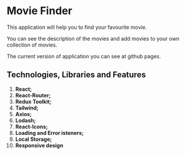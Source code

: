 # Movie Finder

This application will help you to find your favourite movie. 

You can see the description of the movies and add movies to your own collection of movies. 

The current version of application you can see at github pages.

## Technologies, Libraries and Features

1. **React;**
2. **React-Router;**
3. **Redux Toolkit;**
4. **Tailwind;**
5. **Axios;**
6. **Lodash;**
7. **React-Icons;**
8. **Loading and Error isteners;**
9. **Local Storage;**
10. **Responsive design**

